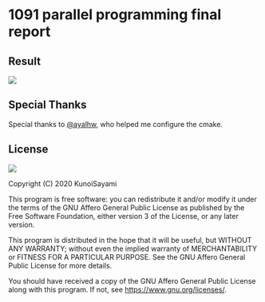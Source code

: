 # 1091 parallel programming final report

## Result

![](https://user-images.githubusercontent.com/46131041/102508886-dcf6ea80-40c0-11eb-8f9d-072a792234e6.png)

## Special Thanks

Special thanks to [@ayalhw](https://github.com/ayalhw), who helped me configure the cmake.

## License

[![](https://www.gnu.org/graphics/agplv3-155x51.png)](https://www.gnu.org/licenses/agpl-3.0.txt)

Copyright (C) 2020 KunoiSayami

This program is free software: you can redistribute it and/or modify it under the terms of the GNU Affero General Public License as published by the Free Software Foundation, either version 3 of the License, or any later version.

This program is distributed in the hope that it will be useful, but WITHOUT ANY WARRANTY; without even the implied warranty of MERCHANTABILITY or FITNESS FOR A PARTICULAR PURPOSE. See the GNU Affero General Public License for more details.

You should have received a copy of the GNU Affero General Public License along with this program. If not, see <https://www.gnu.org/licenses/>.

